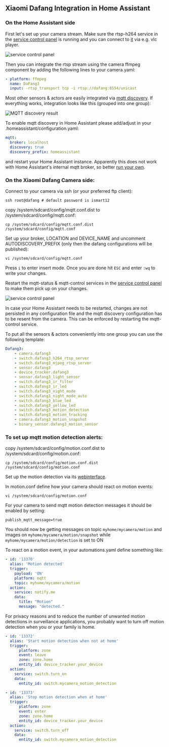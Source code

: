 ## Xiaomi Dafang Integration in Home Assistant

### On the Home Assistant side

First let's set up your camera stream. Make sure the rtsp-h264 service in the [service control panel](http://dafang/cgi-bin/scripts.cgi) is running and you can connect to [it](rtsp://dafang:8554/unicast) via e.g. vlc player.

![service control panel](services_panel.png)

Then you can integrate the rtsp stream using the camera ffmpeg component by adding the following lines to your camera.yaml:

```yaml
- platform: ffmpeg
  name: DaFang3
  input: -rtsp_transport tcp -i rtsp://dafang:8554/unicast
```

Most other sensors & actors are easily integrated via [mqtt discovery](https://www.home-assistant.io/docs/mqtt/discovery/). If everything works, integration looks like this (grouped into one group):

![MQTT discovery  result](mqtt_autodiscovery.png)

To enable mqtt discovery in Home Assistant please add/adjust in your .homeassistant/configuration.yaml:
```yaml
mqtt:
  broker: localhost
  discovery: true
  discovery_prefix: homeassistant
```
and restart your Home Assistant instance. Apparently this does not work with Home Assistant's internal mqtt broker, so better [run your own](https://www.home-assistant.io/docs/mqtt/broker/#run-your-own).

### On the Xiaomi Dafang Camera side:

Connect to your camera via ssh (or your preferred ftp client):
```shell
ssh root@dafang # default password is ismart12
```

copy /system/sdcard/config/mqtt.conf.dist to /system/sdcard/config/mqtt.conf:
```shell
cp /system/sdcard/config/mqtt.conf.dist /system/sdcard/config/mqtt.conf
```
Set up your broker, LOCATION and DEVICE_NAME
and uncomment AUTODISCOVERY_PREFIX (only then the dafang configurations will be published):

```shell
vi /system/sdcard/config/mqtt.conf
```
Press `i` to enter insert mode. Once you are done hit `ESC` and enter `:wq` to write your changes.

Restart the mqtt-status & mqtt-control services in the [service control panel](http://dafang/cgi-bin/scripts.cgi) to make them pick up on your changes.

![service control panel](services_panel.png)

 In case your Home Assistant needs to be restarted, changes are not persisted in any configuration file and the mqtt discovery configuration has to be resent from the camera. This can be enforced by restarting the mqtt-control service.

To put all the sensors & actors conveniently into one group you can use the following template:

```yaml
Dafang3:
    - camera.dafang3
    - switch.dafang3_h264_rtsp_server
    - switch.dafang3_mjpeg_rtsp_server
    - sensor.dafang3
    - device_tracker.dafang3
    - sensor.dafang3_light_sensor
    - switch.dafang3_ir_filter
    - switch.dafang3_ir_led
    - switch.dafang3_night_mode
    - switch.dafang3_night_mode_auto
    - switch.dafang3_blue_led
    - switch.dafang3_yellow_led
    - switch.dafang3_motion_detection
    - switch.dafang3_motion_tracking
    - camera.dafang3_motion_snapshot
    - binary_sensor.dafang3_motion_sensor
```

### To set up mqtt motion detection alerts:

copy /system/sdcard/config/motion.conf.dist to /system/sdcard/config/motion.conf:
```shell
cp /system/sdcard/config/motion.conf.dist /system/sdcard/config/motion.conf
```

Set up the motion detection via its [webinterface](http://dafang/configmotion.html).

In motion.conf define how your camera should react on motion events:
```shell
vi /system/sdcard/config/motion.conf
```
For your camera to send mqtt motion detection messages it should be enabled by setting:
```
publish_mqtt_message=true
```

You should now be getting messages on topic `myhome/mycamera/motion` and images on `myhome/mycamera/motion/snapshot` while    `myhome/mycamera/motion/detection` is set to ON

To react on a motion event, in your automations.yaml define something like:

```yaml
- id: '13370'
  alias: 'Motion detected'
  trigger:
    payload: 'ON'
    platform: mqtt
    topic: myhome/mycamera/motion
  action:
    service: notify.me
    data:
      title: "Motion"
      message: "detected."
```

For privacy reasons and to reduce the number of unwanted motion detections in surveillance applications,
you probably want to turn off motion detection when you or your family is home.

```yaml
- id: '13372'
  alias: 'Start motion detection when not at home'
  trigger:
      platform: zone
      event: leave
      zone: zone.home
      entity_id: device_tracker.your_device
  action:
    service: switch.turn_on
    data:
      entity_id: switch.mycamera_motion_detection

- id: '13373'
  alias: 'Stop motion detection when at home'
  trigger:
      platform: zone
      event: enter
      zone: zone.home
      entity_id: device_tracker.your_device
  action:
    service: switch.turn_off
    data:
      entity_id: switch.mycamera_motion_detection
```
